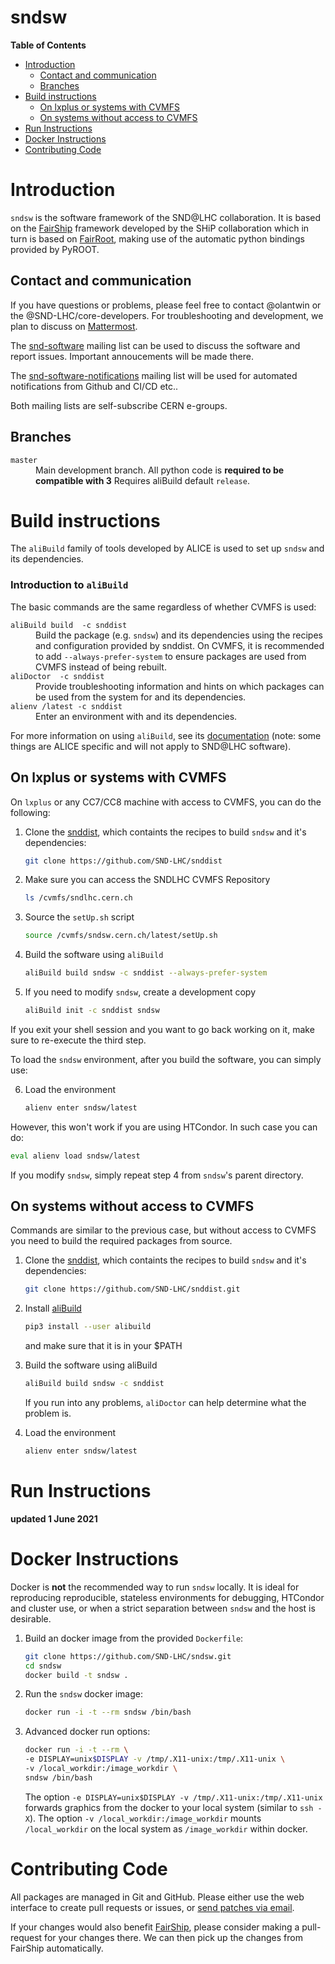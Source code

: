 sndsw
=====

<!-- markdown-toc start - Don't edit this section. Run M-x markdown-toc-refresh-toc -->
**Table of Contents**

- [Introduction](#introduction)
    - [Contact and communication](#contact-and-communication)
    - [Branches](#branches)
- [Build instructions](#build-instructions)
    - [On lxplus or systems with CVMFS](#on-lxplus-or-systems-with-cvmfs)
    - [On systems without access to CVMFS](#on-systems-without-access-to-cvmfs)
- [Run Instructions](#run-instructions)
- [Docker Instructions](#docker-instructions)
- [Contributing Code](#contributing-code)

<!-- markdown-toc end -->

# Introduction

`sndsw` is the software framework of the SND@LHC collaboration. It is based on
the [FairShip](https://github.com/ShipSoft/FairShip) framework developed by the SHiP collaboration which in turn is
based on [FairRoot](https://github.com/FairRootGroup/FairRoot/), making use of the automatic python bindings provided by
PyROOT.

## Contact and communication

If you have questions or problems, please feel free to contact @olantwin or the 
@SND-LHC/core-developers. For troubleshooting and development, we plan to discuss on [Mattermost](https://mattermost.web.cern.ch/sndlhc/channels/software).

The [snd-software](mailto:snd-software@cern.ch) mailing list can be used to discuss the software and report issues. Important annoucements will be made there.

The [snd-software-notifications](mailto:snd-software-notifications@cern.ch) mailing list will be used for automated notifications from Github and CI/CD etc..

Both mailing lists are self-subscribe CERN e-groups.

## Branches

<dl>
  <dt><code>master</code></dt>
  <dd>Main development branch.
      All python code is <b>required to be compatible with 3</b>
      Requires aliBuild default <code>release</code>.</dd>
</dl>

# Build instructions

The `aliBuild` family of tools developed by ALICE is used to set up `sndsw` and
its dependencies.

### Introduction to `aliBuild`

The basic commands are the same regardless of whether CVMFS is used:

<dl>
  <dt><code>aliBuild build <package-name> -c snddist</code></dt>
  <dd>Build the package <code><package-name></code> (e.g. <code>sndsw</code>) and its dependencies using the recipes and configuration provided by snddist.
  On CVMFS, it is recommended to add <code>--always-prefer-system</code> to ensure packages are used from CVMFS instead of being rebuilt.</dd>
  <dt><code>aliDoctor <package-name> -c snddist</code></dt>
  <dd>Provide troubleshooting information and hints on which packages can be used from the system for <code><package-name></code> and its dependencies.</dd>
  <dt><code>alienv <package-name>/latest -c snddist</code></dt>
  <dd>Enter an environment with <code><package-name></code> and its dependencies.</dd>
</dl>

For more information on using `aliBuild`, see its
[documentation](https://alisw.github.io/alibuild/) (note: some things are ALICE
specific and will not apply to SND@LHC software).

## On lxplus or systems with CVMFS

On `lxplus` or any CC7/CC8 machine with access to CVMFS, you can do the following:

1. Clone the [snddist](https://github.com/SND-LHC/snddist), which containts the recipes to build `sndsw` and it's dependencies:
    ```bash
    git clone https://github.com/SND-LHC/snddist
    ```

2. Make sure you can access the SNDLHC CVMFS Repository
    ```bash
    ls /cvmfs/sndlhc.cern.ch
    ```
3. Source the `setUp.sh` script
    ```bash
    source /cvmfs/sndsw.cern.ch/latest/setUp.sh
    ```

4. Build the software using `aliBuild`
    ```bash
    aliBuild build sndsw -c snddist --always-prefer-system
    ```
5. If you need to modify `sndsw`, create a development copy
    ``` bash
    aliBuild init -c snddist sndsw
    ```

If you exit your shell session and you want to go back working on it, make sure to re-execute the third step.

To load the `sndsw` environment, after you build the software, you can simply use:

6. Load the environment
    ```bash
    alienv enter sndsw/latest
    ```

However, this won't work if you are using HTCondor. In such case you can do:

```bash
eval alienv load sndsw/latest
```

If you modify `sndsw`, simply repeat step 4 from `sndsw`'s parent directory.

## On systems without access to CVMFS

Commands are similar to the previous case, but without access to CVMFS you need to build the required packages from source.

1. Clone the [snddist](https://github.com/SND-LHC/snddist), which containts the recipes to build `sndsw` and it's dependencies:
    ```bash
    git clone https://github.com/SND-LHC/snddist.git
    ```
    
2. Install [aliBuild](https://github.com/alisw/alibuild)
    ``` bash
    pip3 install --user alibuild
    ```
    and make sure that it is in your $PATH

2. Build the software using aliBuild
    ```bash
    aliBuild build sndsw -c snddist
    ```
    If you run into any problems, `aliDoctor` can help determine what the problem is.
3. Load the environment
    ```bash
    alienv enter sndsw/latest
    ```

# Run Instructions

**updated  1 June 2021**

<!-- Set up the bulk of the environment from CVMFS. -->

<!-- ```bash -->
<!-- source /cvmfs/sndsw.cern.ch/latest/setUp.sh -->
<!-- ``` -->

<!-- Load your local sndsw environment. -->

<!-- ```bash -->
<!-- alibuild/alienv enter (--shellrc) sndsw/latest -->
<!-- ```     -->

<!-- Now you can for example simulate some events, run event display: -->

<!-- ```bash -->
<!-- python $SNDSW_ROOT/shipLHC/run_simSND.py  -n 100 -f   /eos/experiment/sndlhc/MonteCarlo/FLUKA/muons_up/version1/unit30_Nm.root  --eMin 1.0   -->
<!-- >> Macro finished succesfully. -->
<!-- ```     -->
<!-- >> Output files are  sndLHC.Ntuple-TGeant4.root (events) and  geofile_full.Ntuple-TGeant4.root  (setup) -->

<!-- Run the event display: -->

<!-- ```bash -->
<!-- python -i $SNDSW_ROOT/macro/eventDisplay.py -f sndLHC.Ntuple-TGeant4.root -g geofile_full.Ntuple-TGeant4.root -->
<!-- // use SHiP Event Display GUI -->
<!-- Use quit() or Ctrl-D (i.e. EOF) to exit -->
<!-- ``` -->
<!-- Use the GUI to display  events: SHiP actions / next event : -->
<!-- hoovering over trajectory will display additional information : -->
<!-- at python prompt: sTree.MCTrack.Dump() will display info about all MC particles -->


# Docker Instructions

Docker is **not** the recommended way to run `sndsw` locally. It is ideal
for reproducing reproducible, stateless environments for debugging, HTCondor
and cluster use, or when a strict separation between `sndsw` and the host is
desirable.

1. Build an docker image from the provided `Dockerfile`:
    ```bash
    git clone https://github.com/SND-LHC/sndsw.git
    cd sndsw
    docker build -t sndsw .
    ``` 
2. Run the `sndsw` docker image:
    ```bash
    docker run -i -t --rm sndsw /bin/bash
    ``` 
3. Advanced docker run options:
    ```bash
    docker run -i -t --rm \
    -e DISPLAY=unix$DISPLAY -v /tmp/.X11-unix:/tmp/.X11-unix \
    -v /local_workdir:/image_workdir \
    sndsw /bin/bash
    ``` 
    The option `-e DISPLAY=unix$DISPLAY -v /tmp/.X11-unix:/tmp/.X11-unix` forwards graphics from the docker to your local system (similar to `ssh -X`). The option `-v /local_workdir:/image_workdir` mounts `/local_workdir` on the local system as `/image_workdir` within docker.

# Contributing Code

All packages are managed in Git and GitHub. Please either use the web interface to create pull requests or issues, or [send patches via email](https://git-send-email.io/).

If your changes would also benefit [FairShip](https://github.com/ShipSoft/FairShip), please consider making a pull-request for your changes there. We can then pick up the changes from FairShip automatically.
